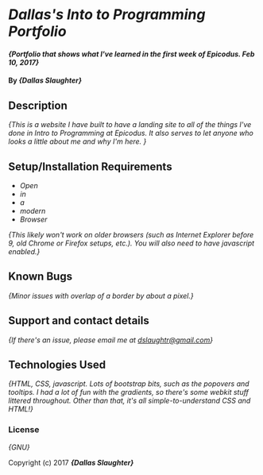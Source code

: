 # _Dallas's Into to Programming Portfolio_

#### _{Portfolio that shows what I've learned in the first week of Epicodus. Feb 10, 2017}_

#### By _**{Dallas Slaughter}**_

## Description

_{This is a website I have built to have a landing site to all of the things I've done in Intro to Programming at Epicodus. It also serves to let anyone who looks a little about me and why I'm here. }_

## Setup/Installation Requirements

* _Open_
* _in_
* _a_
* _modern_
* _Browser_

_{This likely won't work on older browsers (such as Internet Explorer before 9, old Chrome or Firefox setups, etc.). You will also need to have javascript enabled.}_

## Known Bugs

_{Minor issues with overlap of a border by about a pixel.}_

## Support and contact details

_{If there's an issue, please email me at dslaughtr@gmail.com}_

## Technologies Used

_{HTML, CSS, javascript. Lots of bootstrap bits, such as the popovers and tooltips. I had a lot of fun with the gradients, so there's some webkit stuff littered throughout. Other than that, it's all simple-to-understand CSS and HTML!}_

### License

*{GNU}*

Copyright (c) 2017 **_{Dallas Slaughter}_**
